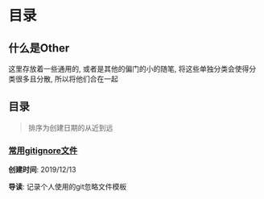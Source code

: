 # 目录

## 什么是Other

这里存放着一些通用的, 或者是其他的偏门的小的随笔, 将这些单独分类会使得分类很多且分散, 所以将他们合在一起

## 目录

> 排序为创建日期的从近到远

### [常用gitignore文件](./commonly_used_gitignore)

**创建时间**: 2019/12/13

**导读**: 记录个人使用的git忽略文件模板
